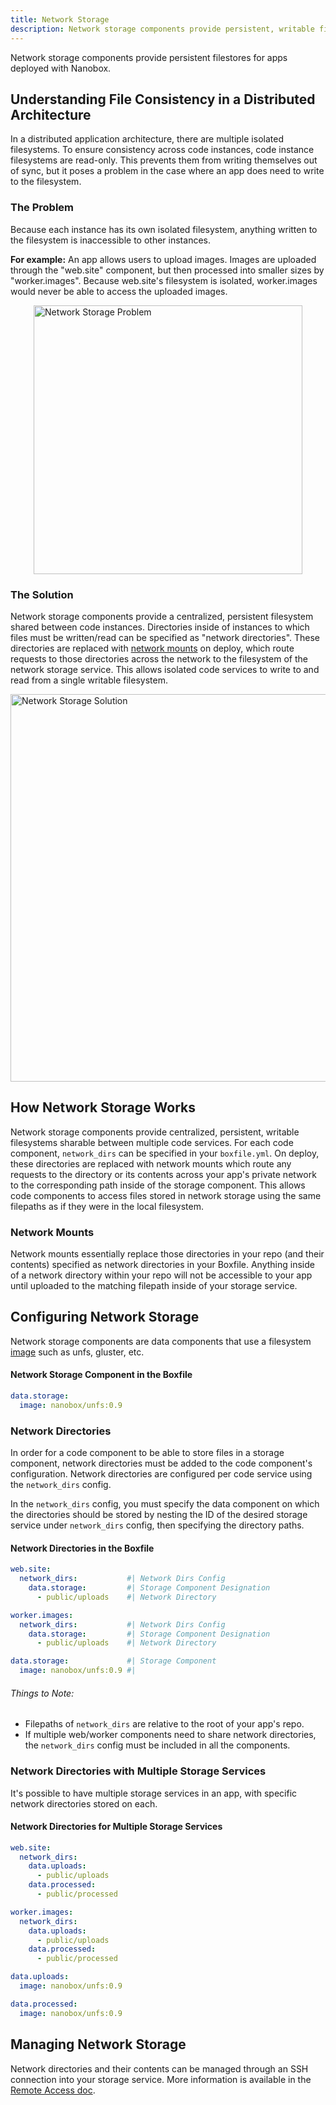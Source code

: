 ```yaml
---
title: Network Storage
description: Network storage components provide persistent, writable file-stores for apps deployed with Nanobox.
---
```


Network storage components provide persistent filestores for apps deployed with Nanobox.

## Understanding File Consistency in a Distributed Architecture

In a distributed application architecture, there are multiple isolated filesystems. To ensure consistency across code instances, code instance filesystems are read-only. This prevents them from writing themselves out of sync, but it poses a problem in the case where an app does need to write to the filesystem.

### The Problem
Because each instance has its own isolated filesystem, anything written to the filesystem is inaccessible to other instances.

**For example:** An app allows users to upload images. Images are uploaded through the "web.site" component, but then processed into smaller sizes by "worker.images". Because web.site's filesystem is isolated, worker.images would never be able to access the uploaded images.

<img class="no-shadow" alt="Network Storage Problem" src="/assets/images/network-storage-problem.svg" width="430" style="display: block; margin: 0 auto;">

### The Solution
Network storage components provide a centralized, persistent filesystem shared between code instances. Directories inside of instances to which files must be written/read can be specified as "network directories". These directories are replaced with [network mounts](#network-mounts) on deploy, which route requests to those directories across the network to the filesystem of the network storage service. This allows isolated code services to write to and read from a single writable filesystem.

<img  class="no-shadow" alt="Network Storage Solution" src="/assets/images/network-storage-solution.svg" width="620" style="display: block; margin: 0 auto;">

## How Network Storage Works
Network storage components provide centralized, persistent, writable filesystems sharable between multiple code services. For each code component, `network_dirs` can be specified in your `boxfile.yml`. On deploy, these directories are replaced with network mounts which route any requests to the directory or its contents across your app's private network to the corresponding path inside of the storage component. This allows code components to access files stored in network storage using the same filepaths as if they were in the local filesystem.

### Network Mounts
Network mounts essentially replace those directories in your repo (and their contents) specified as network directories in your Boxfile. Anything inside of a network directory within your repo will not be accessible to your app until uploaded to the matching filepath inside of your storage service.

## Configuring Network Storage
Network storage components are data components that use a filesystem [image](/images/) such as unfs, gluster, etc.

#### Network Storage Component in the Boxfile
```yaml
data.storage:
  image: nanobox/unfs:0.9
```

### Network Directories
In order for a code component to be able to store files in a storage component, network directories must be added to the code component's configuration. Network directories are configured per code service using the `network_dirs` config.

In the `network_dirs` config, you must specify the data component on which the directories should be stored by nesting the ID of the desired storage service under `network_dirs` config, then specifying the directory paths.

#### Network Directories in the Boxfile
```yaml
web.site:
  network_dirs:           #| Network Dirs Config
    data.storage:         #| Storage Component Designation
      - public/uploads    #| Network Directory

worker.images:
  network_dirs:           #| Network Dirs Config
    data.storage:         #| Storage Component Designation
      - public/uploads    #| Network Directory

data.storage:             #| Storage Component
  image: nanobox/unfs:0.9 #|
```

###### Things to Note:
- Filepaths of `network_dirs` are relative to the root of your app's repo.
- If multiple web/worker components need to share network directories, the `network_dirs` config must be included in all the components.

### Network Directories with Multiple Storage Services
It's possible to have multiple storage services in an app, with specific network directories stored on each.

#### Network Directories for Multiple Storage Services
```yaml
web.site:
  network_dirs:
    data.uploads:
      - public/uploads
    data.processed:
      - public/processed

worker.images:
  network_dirs:
    data.uploads:
      - public/uploads
    data.processed:
      - public/processed

data.uploads:
  image: nanobox/unfs:0.9

data.processed:
  image: nanobox/unfs:0.9
```

## Managing Network Storage
Network directories and their contents can be managed through an SSH connection into your storage service. More information is available in the [Remote Access doc](/live-app-management/remote-access).
